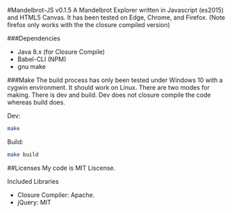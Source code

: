 #Mandelbrot-JS v0.1.5
A Mandelbrot Explorer written in Javascript (es2015) and HTML5 Canvas. It has been tested on Edge, Chrome, and Firefox.
(Note firefox only works with the the closure compiled version)

###Dependencies
- Java 8.x  (for Closure Compile)
- Babel-CLI (NPM)
- gnu make

###Make
The build process has only been tested under Windows 10 with a cygwin environment. It should work on Linux.
There are two modes for making. There is dev and build. Dev does not closure compile the code whereas build does.

Dev:
```bash
make
```

Build:
```bash
make build
```

##Licenses
My code is MIT Liscense. 

Included Libraries
- Closure Compiler: Apache.
- jQuery: MIT
